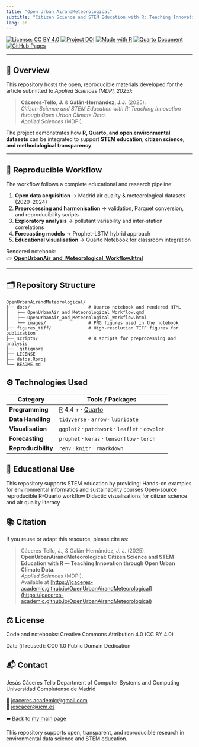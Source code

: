 ```yaml
---
title: "Open Urban AirandMeteorological"
subtitle: "Citizen Science and STEM Education with R: Teaching Innovation through Open Urban Climate Data"
lang: en
---
```


<script>
// Disable Article link if PDF missing
document.addEventListener("DOMContentLoaded", function() {
  fetch("article.pdf", { method: "HEAD" })
    .then(response => {
      if (!response.ok) {
        const link = [...document.querySelectorAll("a")]
                      .find(a => a.textContent.includes("Article"));
        if(link) {
          link.textContent = "📄 Article (coming soon)";
          link.style.opacity = "0.6";
          link.style.pointerEvents = "none";
        }
      }
    });
});
</script> 

[![License: CC BY 4.0](https://img.shields.io/badge/License-CC%20BY%204.0-lightgrey.svg)](https://creativecommons.org/licenses/by/4.0/)
[![Project DOI](https://img.shields.io/badge/DOI-coming_soon-blue.svg)](https://doi.org/)
[![Made with R](https://img.shields.io/badge/Made%20with-R-blue.svg)](https://www.r-project.org/)
[![Quarto Document](https://img.shields.io/badge/Rendered_with-Quarto-4A90E2.svg)](https://quarto.org/)
[![GitHub Pages](https://img.shields.io/badge/Website-online-brightgreen.svg)](https://jcaceres-academico.github.io/OpenUrbanAirandMeteorological/)

---

## 🧠 Overview

This repository hosts the open, reproducible materials developed for the article submitted to *Applied Sciences (MDPI, 2025)*:

> **Cáceres-Tello, J.** & **Galán-Hernández, J.J.** (2025).  
> *Citizen Science and STEM Education with R: Teaching Innovation through Open Urban Climate Data.*  
> *Applied Sciences* (MDPI).  

The project demonstrates how **R, Quarto, and open environmental datasets** can be integrated to support **STEM education, citizen science, and methodological transparency**.

---

## 🧩 Reproducible Workflow

The workflow follows a complete educational and research pipeline:

1. **Open data acquisition** → Madrid air quality & meteorological datasets (2020–2024)  
2. **Preprocessing and harmonisation** → validation, Parquet conversion, and reproducibility scripts  
3. **Exploratory analysis** → pollutant variability and inter-station correlations  
4. **Forecasting models** → Prophet–LSTM hybrid approach  
5. **Educational visualisation** → Quarto Notebook for classroom integration  

Rendered notebook:  
👉 [**OpenUrbanAir_and_Meteorological_Workflow.html**](https://jcaceres-academico.github.io/OpenUrbanAirandMeteorological/OpenUrbanAir_and_Meteorological_Workflow.html)

---

## 🗂️ Repository Structure

```text
OpenUrbanAirandMeteorological/
├── docs/                      # Quarto notebook and rendered HTML
│   ├── OpenUrbanAir_and_Meteorological_Workflow.qmd
│   ├── OpenUrbanAir_and_Meteorological_Workflow.html
│   └── images/                # PNG figures used in the notebook
├── figures_tiff/              # High-resolution TIFF figures for publication
├── scripts/                   # R scripts for preprocessing and analysis
├── .gitignore
├── LICENSE
├── datos.Rproj
└── README.md
``` 

## ⚙️ Technologies Used

| Category        | Tools / Packages |
|-----------------|------------------|
| **Programming** | [R](https://www.r-project.org/) 4.4 +  · [Quarto](https://quarto.org/) |
| **Data Handling** | `tidyverse` · `arrow` · `lubridate` |
| **Visualisation** | `ggplot2` · `patchwork` · `leaflet` · `cowplot` |
| **Forecasting** | `prophet` · `keras` · `tensorflow` · `torch` |
| **Reproducibility** | `renv` · `knitr` · `rmarkdown` |

## 🧭 Educational Use

This repository supports STEM education by providing:
Hands-on examples for environmental informatics and sustainability courses
Open-source reproducible R-Quarto workflow
Didactic visualisations for citizen science and air quality literacy

## 📚 Citation

If you reuse or adapt this resource, please cite as:

> Cáceres-Tello, J., & Galán-Hernández, J. J. (2025).  
> **OpenUrbanAirandMeteorological: Citizen Science and STEM Education with R — Teaching Innovation through Open Urban Climate Data.**  
> *Applied Sciences* (MDPI).  
> Available at [https://jcaceres-academic.github.io/OpenUrbanAirandMeteorological](https://jcaceres-academic.github.io/OpenUrbanAirandMeteorological)

## ⚖️ License

Code and notebooks: Creative Commons Attribution 4.0 (CC BY 4.0)

Data (if reused): CC0 1.0 Public Domain Dedication


## 📬 Contact

Jesús Cáceres Tello
Department of Computer Systems and Computing
Universidad Complutense de Madrid

📧 [jcaceres.academic@gmail.com](mailto:jcaceres.academic@gmail.com)  
📧 [jescacer@ucm.es](mailto:jescacer@ucm.es)

⬅️ [Back to my main page](https://jcaceres-academic.github.io)

This repository supports open, transparent, and reproducible research in environmental data science and STEM education.
